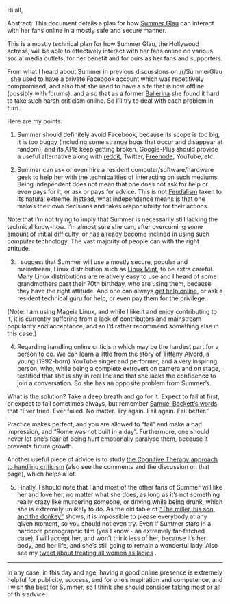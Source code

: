 Hi all,

Abstract: This document details a plan for how [Summer Glau](http://en.wikipedia.org/wiki/Summer_Glau) can interact with her fans online in a mostly safe and secure manner.

This is a mostly technical plan for how Summer Glau, the Hollywood actress, will be able to effectively interact with her fans online on various social media outlets, for her benefit and for ours as her fans and supporters.

From what I heard about Summer in previous discussions on /r/SummerGlau , she used to have a private Facebook account which was repetitively compromised, and also that she used to have a site that is now offline (possibly with forums), and also that as a former [Ballerina](https://en.wikipedia.org/wiki/Ballet) she found it hard to take such harsh criticism online. So I’ll try to deal with each problem in turn.

Here are my points:

1. Summer should definitely avoid Facebook, because its scope is too big, it is too buggy (including some strange bugs that occur and disappear at random), and its APIs keep getting broken. Google-Plus should provide a useful alternative along with [reddit](http://reddit.com/), Twitter, [Freenode](http://freenode.net/), YouTube, etc.

2. Summer can ask or even hire a resident computer/software/hardware geek to help her with the technicalities of interacting on such mediums. Being independent does not mean that one does not ask for help or even pays for it, or ask or pays for advice. This is not [Feudalism](https://en.wikipedia.org/wiki/Feudalism) taken to its natural extreme. Instead, what independence means is that one makes their own decisions and takes responsibility for their actions.

Note that I’m not trying to imply that Summer is necessarily still lacking the technical know-how. I’m almost sure she can, after overcoming some amount of initial difficulty, or has already become inclined in using such computer technology. The vast majority of people can with the right attitude.

3. I suggest that Summer will use a mostly secure, popular and mainstream, Linux distribution such as [Linux Mint](https://en.wikipedia.org/wiki/Linux_Mint), to be extra careful. Many Linux distributions are relatively easy to use and I heard of some grandmothers past their 70th birthday, who are using them, because they have the right attitude. And one can always [get help online](http://www.shlomifish.org/philosophy/computers/how-to-get-help-online/), or ask a resident technical guru for help, or even pay them for the privilege.

(Note: I am using Mageia Linux, and while I like it and enjoy contributing to it, it is currently suffering from a lack of contributors and mainstream popularity and acceptance, and so I’d rather recommend something else in this case.)

4. Regarding handling online criticism which may be the hardest part for a person to do. We can learn a little from the story of [Tiffany Alvord](https://en.wikipedia.org/wiki/Tiffany_Alvord), a young (1992-born) YouTube singer and performer, and a very inspiring person, who, while being a complete extrovert on camera and on stage, testified that she is shy in real life and that she lacks the confidence to join a conversation. So she has an opposite problem from Summer’s.

What is the solution? Take a deep breath and go for it. Expect to fail at first, or expect to fail sometimes always, but remember [Samuel Beckett’s words](https://en.wikiquote.org/wiki/Samuel_Beckett#Worstward_Ho_.281983.29) that “Ever tried. Ever failed. No matter. Try again. Fail again. Fail better.”

Practice makes perfect, and you are allowed to “fail” and make a bad impression, and “Rome was not built in a day”. Furthermore, one should never let one’s fear of being hurt emotionally paralyse them, because it prevents future growth.

Another useful piece of advice is to study [the Cognitive Therapy approach to handling criticism](http://unarmed.shlomifish.org/909.html) (also see the comments and the discussion on that page), which helps a lot.

5. Finally, I should note that I and most of the other fans of Summer will like her and love her, no matter what she does, as long as it’s not something really crazy like murdering someone, or driving while being drunk, which she is extremely unlikely to do. As the old fable of [“The miller, his son, and the donkey”](https://en.wikipedia.org/wiki/The_miller,_his_son_and_the_donkey) shows, it is impossible to please everybody at any given moment, so you should not even try. Even if Summer stars in a hardcore pornographic film (yes I know - an extremely far-fetched case), I will accept her, and won’t think less of her, because it’s her body, and her life, and she’s still going to remain a wonderful lady. Also see my [tweet about treating all women as ladies](https://twitter.com/shlomif/status/478025441983213569) .

----

In any case, in this day and age, having a good online presence is extremely helpful for publicity, success, and for one’s inspiration and competence, and I wish the best for Summer, so I think she should consider taking most or all of this advice.
